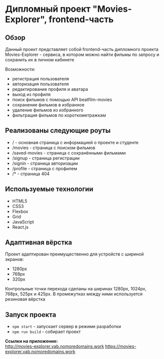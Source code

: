 # Дипломный проект "Movies-Explorer", frontend-часть

## Обзор
Данный проект представляет собой frontend-часть дипломного проекта Movies-Explorer - сервиса, в котором можно найти фильмы по запросу и сохранить их в личном кабинете

Возможности:
* регистрация пользователя
* авторизация пользователя
* редактирование профиля и аватара
* выход из профиля
* поиск фильмов с помощью API beatfilm-movies
* сохранение фильмов в избранное
* удаление фильмов из избранного
* фильтрация фильмов по короткометражкам

## Реализованы следующие роуты

* / - основная страница с информацией о проекте и студенте
* /movies - страница с поиском фильмов
* /saved-movies - страница с сохранёнными фильмами
* /signup - страница регистрации
* /signin - страница авторизации
* /profile - страница с профилем
* /* - страница 404

## Используемые технологии

* HTML5
* CSS3
* Flexbox
* Grid
* JavaScript
* React.js

## Адаптивная вёрстка
Проект адаптирован преимущественно для устройств с шириной экранов:

* 1280px
* 768px
* 320px

Контрольные точки перехода сделаны на ширинах 1280px, 1024px, 768px, 525px и 425px. В промежутках между ними используется резиновая вёрстка

## Запуск проекта

* `npm start` - запускает сервер в режиме разработки
* `npm run build` - собирает проект

**Ссылки на приложение:**  
http://movies-explorer.vab.nomoredomains.work
https://movies-explorer.vab.nomoredomains.work
